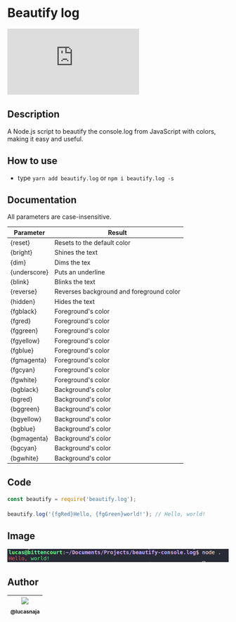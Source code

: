 # Beautify log

![CRAN/METACRAN](https://img.shields.io/github/license/lucasnaja/beautify.log)

## Description

A Node.js script to beautify the console.log from JavaScript with colors, making it easy and useful.

## How to use

-   type `yarn add beautify.log` or `npm i beautify.log -s`

## Documentation

All parameters are case-insensitive.

| Parameter    | Result                                   |
| ------------ | ---------------------------------------- |
| {reset}      | Resets to the default color              |
| {bright}     | Shines the text                          |
| {dim}        | Dims the tex                             |
| {underscore} | Puts an underline                        |
| {blink}      | Blinks the text                          |
| {reverse}    | Reverses background and foreground color |
| {hidden}     | Hides the text                           |
| {fgblack}    | Foreground's color                       |
| {fgred}      | Foreground's color                       |
| {fggreen}    | Foreground's color                       |
| {fgyellow}   | Foreground's color                       |
| {fgblue}     | Foreground's color                       |
| {fgmagenta}  | Foreground's color                       |
| {fgcyan}     | Foreground's color                       |
| {fgwhite}    | Foreground's color                       |
| {bgblack}    | Background's color                       |
| {bgred}      | Background's color                       |
| {bggreen}    | Background's color                       |
| {bgyellow}   | Background's color                       |
| {bgblue}     | Background's color                       |
| {bgmagenta}  | Background's color                       |
| {bgcyan}     | Background's color                       |
| {bgwhite}    | Background's color                       |

## Code

```js
const beautify = require('beautify.log');

beautify.log('{fgRed}Hello, {fgGreen}world!'); // Hello, world!
```

## Image

![who-does-not-follow-me](./images/beautify.log.png)

## Author

| [<img src="https://avatars3.githubusercontent.com/u/13838273?v=3&s=115"><br><sub>@lucasnaja</sub>](https://github.com/lucasnaja) |
| :------------------------------------------------------------------------------------------------------------------------------: |

